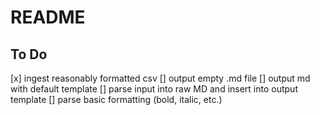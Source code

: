 # README

## To Do 

[x] ingest reasonably formatted csv
[] output empty .md file
[] output md with default template
[] parse input into raw MD and insert into output template
[] parse basic formatting (bold, italic, etc.)